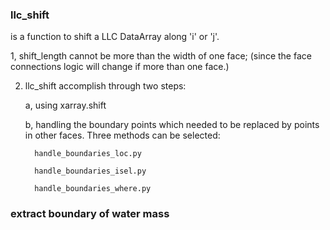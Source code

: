 ### llc_shift 

is a function to shift a LLC DataArray along 'i' or 'j'.

1, shift_length cannot be more than the width of one face; (since the face connections logic will change if more than one face.)

2. llc_shift accomplish through two steps:
   
    a, using xarray.shift
   
    b, handling the boundary points which needed to be replaced by points in other faces. Three methods can be selected:
   
         handle_boundaries_loc.py
   
         handle_boundaries_isel.py
   
         handle_boundaries_where.py


### extract boundary of water mass
